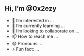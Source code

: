  ## Hi, I’m @0x2ezy
- 👀 I’m interested in ...
- 🌱 I’m currently learning ...
- 💞️ I’m looking to collaborate on ...
- 📫 How to reach me ...
- 😄 Pronouns: ...
- ⚡ Fun fact: ...

<!---
0x2ezy/0x2ezy is a ✨ special ✨ repository because its `README.md` (this file) appears on your GitHub profile.
You can click the Preview link to take a look at your changes.
--->
